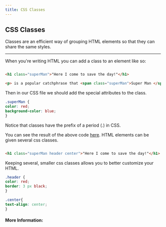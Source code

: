 ```yaml
---
title: CSS Classes
---
```

## CSS Classes

Classes are an efficient way of grouping HTML elements so that they can share the same styles.

---

When you're writing HTML you can add a class to an element like so: 

```html

<h1 class="superMan">"Here I come to save the day!"</h1>

<p> is a popular catchphrase that <span class="superMan">Super Man </span>often said.</p>

```

Then  in our CSS file we should add the special attributes to the class.  
```css
.superMan {
color: red;
background-color: blue;
}

```
 

Notice that classes have the prefix of a period (.) in CSS.

You can see the result of the above code <a href='https://codepen.io/Tlandis/pen/RLvomV' target='_blank' rel='nofollow'>here</a>.
HTML elements can be given several css classes.

```html

<h1 class="superMan header center">"Here I come to save the day!"</h1>

```

Keeping several, smaller css classes allows you to better customize your HTML.

```css
.header {
color: red;
border: 3 px black;
} 

.center{
text-align: center;
}

```

#### More Information:
<!-- Please add any articles you think might be helpful to read before writing the article -->



